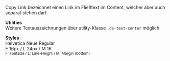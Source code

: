 Copy Link bezeichnet einen Link im Fließtext im Content, welcher aber auch separat stehen darf.

__Utilities__  
Weitere Textauszeichnungen über utility-Klasse `.ds-text-center` möglich.

__Styles__  
Helvetica Neue Regular  
F 16px / L 24px / M 16    
<small>F: Fontsize / L: Line-Height / M: Margin (bottom)</small>